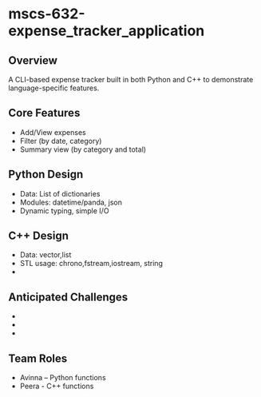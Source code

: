 # mscs-632-expense_tracker_application

## Overview
A CLI-based expense tracker built in both Python and C++ to demonstrate language-specific features.

## Core Features
- Add/View expenses
- Filter (by date, category)
- Summary view (by category and total)

## Python Design
- Data: List of dictionaries
- Modules: datetime/panda, json
- Dynamic typing, simple I/O

## C++ Design
- Data: vector,list
- STL usage: chrono,fstream,iostream, string
- 

## Anticipated Challenges
- 
- 
- 


## Team Roles
- Avinna – Python functions
- Peera - C++ functions

